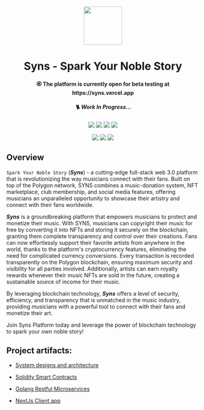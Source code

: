 <p align="center">
<br />
<a href="https://github.com/syns-platform"><img src="https://github.com/syns-platform/materials/blob/master/logo.svg?raw=true" width="100" alt=""/></a>
<h1 align="center">Syns - Spark Your Noble Story</h1>
<h4 align="center"> 🏵️ The platform is currently open for beta testing at https://syns.vercel.app</h4>
<h5 align="center"> 🪜 Work In Progress...</h5>
</p>

<div align="center"> 

![](https://img.shields.io/badge/React.js-18.2.0-blue?style=flat-square&logo=react)
![](https://img.shields.io/badge/Next.js-13.1.2-blue?style=flat-square&logo=next.js)
![](https://img.shields.io/badge/TypeScript-4.8.4-blue?style=flat-square&logo=typescript)
![](https://img.shields.io/badge/Tailwindcss-3.2.2-blue?style=flat-square&logo=tailwindcss)

![](https://img.shields.io/badge/Golang-1.9.0-blue?style=flat-square&logo=go)
![](https://img.shields.io/badge/MongoDB-6.0.0-blue?style=flat-square&logo=mongodb)
![](https://img.shields.io/badge/Solidity-0.8.11-blue?style=flat-square&logo=solidity)

</div>

## Overview
`Spark Your Noble Story` (***Syns***) - a cutting-edge full-stack web 3.0 platform that is revolutionizing the way musicians connect with their fans. Built on top of the Polygon network, SYNS combines a music-donation system, NFT marketplace, club membership, and social media features, offering musicians an unparalleled opportunity to showcase their artistry and connect with their fans worldwide.

***Syns*** is a groundbreaking platform that empowers musicians to protect and monetize their music. With SYNS, musicians can copyright their music for free by converting it into NFTs and storing it securely on the blockchain, granting them complete transparency and control over their creations. Fans can now effortlessly support their favorite artists from anywhere in the world, thanks to the platform's cryptocurrency features, eliminating the need for complicated currency conversions. Every transaction is recorded transparently on the Polygon blockchain, ensuring maximum security and visibility for all parties involved. Additionally, artists can earn royalty rewards whenever their music NFTs are sold in the future, creating a sustainable source of income for their music.

By leveraging blockchain technology, ***Syns*** offers a level of security, efficiency, and transparency that is unmatched in the music industry, providing musicians with a powerful tool to connect with their fans and monetize their art. 

Join Syns Platform today and leverage the power of blockchain technology to spark your own noble story!


## Project artifacts:
  - [System designs and architecture](https://github.com/syns-platform/materials)

  - [Solidity Smart Contracts](https://github.com/syns-platform/contracts)
  
  - [Golang Restful Microservices](https://github.com/syns-platform/servers)
  
  - [NextJs Client app](https://github.com/syns-platform/client)
